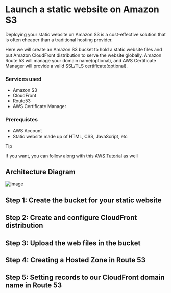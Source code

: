 # Launch a static website on Amazon S3

Deploying your static website on Amazon S3 is a cost-effective solution that is often cheaper than a traditional hosting provider.

Here we will create an Amazon S3 bucket to hold a static website files and put Amazon CloudFront distribution to serve the website globally. Amazon Route 53 will manage your domain name(optional), and AWS Certificate Manager will provide a valid SSL/TLS certificate(optional).

### Services used
- Amazon S3
- CloudFront
- Route53
- AWS Certificate Manager

### Prerequistes
- AWS Account
- Static website made up of HTML, CSS, JavaScript, etc


>[!TIP]
>If you want, you can follow along with this [AWS Tutorial](https://docs.aws.amazon.com/AmazonS3/latest/userguide/website-hosting-custom-domain-walkthrough.html) as well


## Architecture Diagram
![image](https://github.com/jsaless/static-website-on-amazon-s3/assets/128498851/cb784725-7b1e-4f38-96e0-01663b3bc859)


## Step 1: Create the bucket for your static website
## Step 2: Create and configure CloudFront distribution
## Step 3: Upload the web files in the bucket
## Step 4: Creating a Hosted Zone in Route 53 
## Step 5: Setting records to our CloudFront domain name in Route 53
